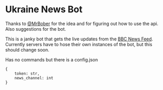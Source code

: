 # Ukraine News Bot

Thanks to [@MrBober](https://github.com/MrBober) for the idea and for figuring out how to use the api. Also suggestions for the bot.


This is a janky bot that gets the live updates from the [BBC News Feed](https://www.bbc.co.uk/news/live/world-europe-60517447). Currently servers have to hose their own instances of the bot, but this should change soon.

Has no commands but there is a config.json
```
{
    token: str,
    news_channel: int
}
